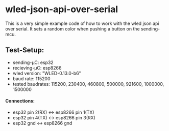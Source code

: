 # wled-json-api-over-serial
This is a very simple example code of how to work with the wled json api over serial. It sets a random color when pushing a button on the sending-mcu.

## Test-Setup:
- sending-µC: esp32 
- recieving-µC: esp8266
- wled version: "WLED-0.13.0-b6"
- baud rate: 115200 
- tested baudrates: 115200, 230400, 460800, 500000, 921600, 1000000, 1500000

#### Connections:
- esp32 pin 2(RX) <-> esp8266 pin 1(TX)
- esp32 pin 4(TX) <-> esp8266 pin 3(RX)
- esp32 gnd <-> esp8266 gnd
